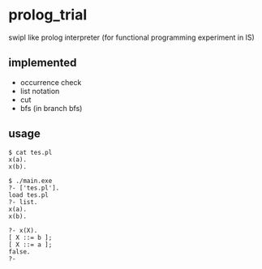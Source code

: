 # prolog_trial
swipl like prolog interpreter (for functional programming experiment in IS)
## implemented
- occurrence check
- list notation
- cut
- bfs (in branch bfs)

## usage
```
$ cat tes.pl
x(a).
x(b).

$ ./main.exe
?- ['tes.pl'].
load tes.pl
?- list.
x(a).
x(b).

?- x(X).
[ X ::= b ];
[ X ::= a ];
false.
?-
```
